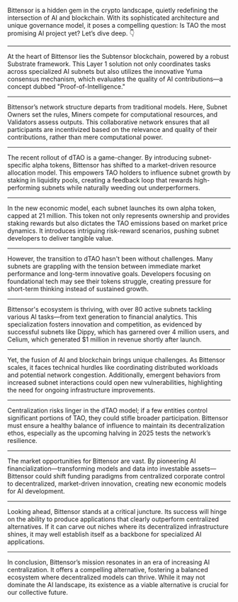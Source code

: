 Bittensor is a hidden gem in the crypto landscape, quietly redefining the intersection of AI and blockchain. With its sophisticated architecture and unique governance model, it poses a compelling question: Is TAO the most promising AI project yet? Let’s dive deep. 👇

------

At the heart of Bittensor lies the Subtensor blockchain, powered by a robust Substrate framework. This Layer 1 solution not only coordinates tasks across specialized AI subnets but also utilizes the innovative Yuma consensus mechanism, which evaluates the quality of AI contributions—a concept dubbed "Proof-of-Intelligence."

------

Bittensor’s network structure departs from traditional models. Here, Subnet Owners set the rules, Miners compete for computational resources, and Validators assess outputs. This collaborative network ensures that all participants are incentivized based on the relevance and quality of their contributions, rather than mere computational power.

------

The recent rollout of dTAO is a game-changer. By introducing subnet-specific alpha tokens, Bittensor has shifted to a market-driven resource allocation model. This empowers TAO holders to influence subnet growth by staking in liquidity pools, creating a feedback loop that rewards high-performing subnets while naturally weeding out underperformers.

------

In the new economic model, each subnet launches its own alpha token, capped at 21 million. This token not only represents ownership and provides staking rewards but also dictates the TAO emissions based on market price dynamics. It introduces intriguing risk-reward scenarios, pushing subnet developers to deliver tangible value.

------

However, the transition to dTAO hasn't been without challenges. Many subnets are grappling with the tension between immediate market performance and long-term innovative goals. Developers focusing on foundational tech may see their tokens struggle, creating pressure for short-term thinking instead of sustained growth.

------

Bittensor's ecosystem is thriving, with over 80 active subnets tackling various AI tasks—from text generation to financial analytics. This specialization fosters innovation and competition, as evidenced by successful subnets like Dippy, which has garnered over 4 million users, and Celium, which generated $1 million in revenue shortly after launch.

------

Yet, the fusion of AI and blockchain brings unique challenges. As Bittensor scales, it faces technical hurdles like coordinating distributed workloads and potential network congestion. Additionally, emergent behaviors from increased subnet interactions could open new vulnerabilities, highlighting the need for ongoing infrastructure improvements.

------

Centralization risks linger in the dTAO model; if a few entities control significant portions of TAO, they could stifle broader participation. Bittensor must ensure a healthy balance of influence to maintain its decentralization ethos, especially as the upcoming halving in 2025 tests the network’s resilience.

------

The market opportunities for Bittensor are vast. By pioneering AI financialization—transforming models and data into investable assets—Bittensor could shift funding paradigms from centralized corporate control to decentralized, market-driven innovation, creating new economic models for AI development.

------

Looking ahead, Bittensor stands at a critical juncture. Its success will hinge on the ability to produce applications that clearly outperform centralized alternatives. If it can carve out niches where its decentralized infrastructure shines, it may well establish itself as a backbone for specialized AI applications.

------

In conclusion, Bittensor’s mission resonates in an era of increasing AI centralization. It offers a compelling alternative, fostering a balanced ecosystem where decentralized models can thrive. While it may not dominate the AI landscape, its existence as a viable alternative is crucial for our collective future.